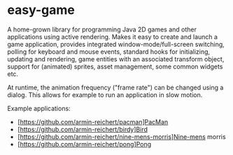 # easy-game

A home-grown library for programming Java 2D games and other applications using active rendering. Makes it easy to create and launch a game application, provides integrated window-mode/full-screen switching, polling for keyboard and mouse events, standard hooks for initializing, updating and rendering, game entities with an associated transform object, support for (animated) sprites, asset management, some common widgets etc.

At runtime, the animation frequency ("frame rate") can be changed using a dialog. This allows for example to run an application in slow motion.

Example applications:
- [https://github.com/armin-reichert/pacman]PacMan
- [https://github.com/armin-reichert/birdy]Bird
- [https://github.com/armin-reichert/nine-mens-morris]Nine-mens morris
- [https://github.com/armin-reichert/pong]Pong
